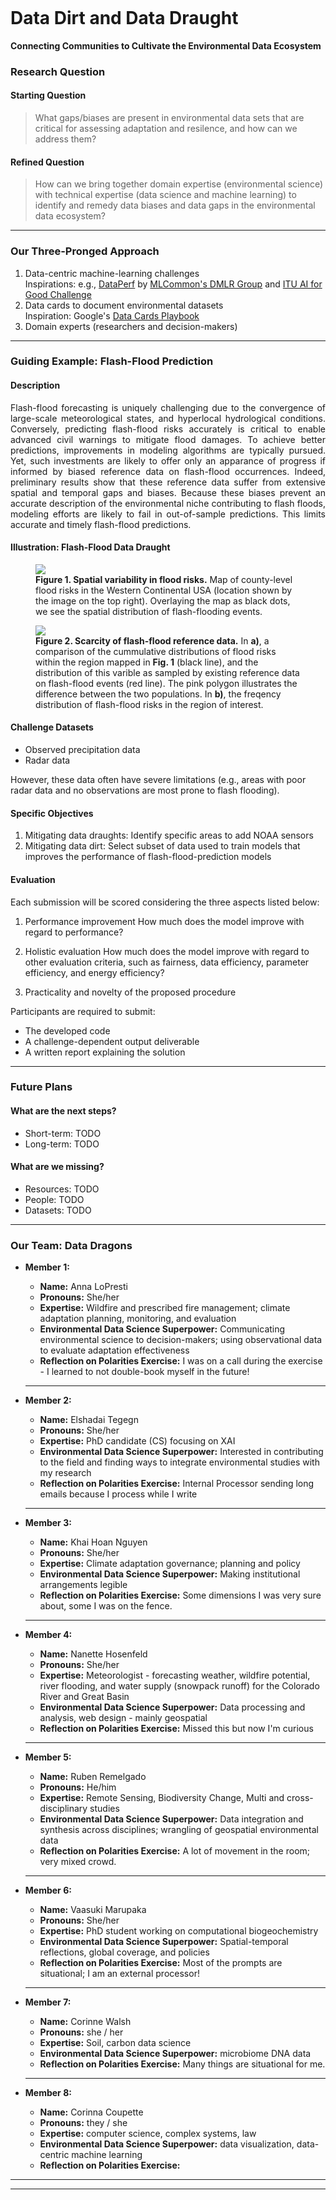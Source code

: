 ![<img src="./data-dragon.jpeg" width="100"/>](./data-dragon.jpeg)

# Data Dirt and Data Draught
**Connecting Communities to Cultivate the Environmental Data Ecosystem**

### Research Question
#### Starting Question
> What gaps/biases are present in environmental data sets that are critical for assessing adaptation and resilence, and how can we address them?

#### Refined Question
> How can we bring together domain expertise (environmental science) with technical expertise (data science and machine learning) to identify and remedy data biases and data gaps in the environmental data ecosystem?

---

### Our Three-Pronged Approach
1. Data-centric machine-learning challenges  
   Inspirations: e.g., [DataPerf](https://www.dataperf.org/home) by [MLCommon's DMLR Group](https://mlcommons.org/working-groups/research/dmlr/) and [ITU AI for Good Challenge](https://aiforgood.itu.int/about-ai-for-good/aiml-solutions-for-climate-change/)
2. Data cards to document environmental datasets  
   Inspiration: Google's [Data Cards Playbook](https://sites.research.google/datacardsplaybook/)
5. Domain experts (researchers and decision-makers)

---

### Guiding Example: Flash-Flood Prediction

#### Description
<p align="justify">
Flash-flood forecasting is uniquely challenging due to the convergence of large-scale meteorological states, and hyperlocal hydrological conditions. Conversely, predicting flash-flood risks accurately is critical to enable advanced civil warnings to mitigate flood damages. To achieve better predictions, improvements in modeling algorithms are typically pursued. Yet, such investments are likely to offer only an apparance of progress if informed by biased reference data on flash-flood occurrences. Indeed, preliminary results show that these reference data suffer from extensive spatial and temporal gaps and biases. Because these biases prevent an accurate description of the environmental niche contributing to flash floods, modeling efforts are likely to fail in out-of-sample predictions. This limits accurate and timely flash-flood predictions.
</p>

#### Illustration: Flash-Flood Data Draught

<figure>
  <img src="Figure_1_flood_risk.png"/>
  <figcaption><b>Figure 1. Spatial variability in flood risks.</b>  Map of county-level flood risks in the Western Continental USA (location shown by the image on the top right). Overlaying the map as black dots, we see the spatial distribution of flash-flooding events. </figcaption>
</figure>

<figure>
  <img src="Figure_2_distribution_comparison.png"/>
  <figcaption><b>Figure 2. Scarcity of flash-flood reference data.</b> In <b>a)</b>, a comparison of the cummulative distributions of flood risks within the region mapped in <b>Fig. 1</b> (black line), and the distribution of this varible as sampled by existing reference data on flash-flood events (red line). The pink polygon illustrates the difference between the two populations. In <b>b)</b>, the freqency distribution of flash-flood risks in the region of interest.</figcaption>
</figure>

#### Challenge Datasets

* Observed precipitation data
* Radar data

However, these data often have severe limitations (e.g., areas with poor radar data and no observations are most prone to flash flooding). 

#### Specific Objectives
1. Mitigating data draughts: Identify specific areas to add NOAA sensors
2. Mitigating data dirt: Select subset of data used to train models that improves the performance of flash-flood-prediction models

#### Evaluation
Each submission will be scored considering the three aspects listed below:

1. Performance improvement
How much does the model improve with regard to performance?

2. Holistic evaluation
How much does the model improve with regard to other evaluation criteria, such as fairness, data efficiency, parameter efficiency, and energy efficiency?

3. Practicality and novelty of the proposed procedure

Participants are required to submit:
* The developed code
* A challenge-dependent output deliverable
* A written report explaining the solution

---

### Future Plans

#### What are the next steps?

- Short-term: TODO
- Long-term: TODO

#### What are we missing?
- Resources: TODO
- People: TODO
- Datasets: TODO

---

### Our Team: Data Dragons

- **Member 1:**
  - **Name:** Anna LoPresti
  - **Pronouns:** She/her
  - **Expertise:** Wildfire and prescribed fire management; climate adaptation planning, monitoring, and evaluation
  - **Environmental Data Science Superpower:** Communicating environmental science to decision-makers; using observational data to evaluate adaptation effectiveness
  - **Reflection on Polarities Exercise:** I was on a call during the exercise - I learned to not double-book myself in the future!
  ---

- **Member 2:**
  - **Name:** Elshadai Tegegn
  - **Pronouns:** She/her
  - **Expertise:** PhD candidate (CS) focusing on XAI
  - **Environmental Data Science Superpower:** Interested in contributing to the field and finding ways to integrate environmental studies with my research
  - **Reflection on Polarities Exercise:** Internal Processor sending long emails because I process while I write
  ---

- **Member 3:**
  - **Name:** Khai Hoan Nguyen
  - **Pronouns:** She/her
  - **Expertise:** Climate adaptation governance; planning and policy
  - **Environmental Data Science Superpower:** Making institutional arrangements legible
  - **Reflection on Polarities Exercise:** Some dimensions I was very sure about, some I was on the fence.
  ---

- **Member 4:**
  - **Name:** Nanette Hosenfeld
  - **Pronouns:** She/her
  - **Expertise:** Meteorologist - forecasting weather, wildfire potential, river flooding, and water supply (snowpack runoff) for the Colorado River and Great Basin
  - **Environmental Data Science Superpower:** Data processing and analysis, web design - mainly geospatial
  - **Reflection on Polarities Exercise:** Missed this but now I'm curious
  ---

- **Member 5:**
  - **Name:** Ruben Remelgado
  - **Pronouns:** He/him
  - **Expertise:** Remote Sensing, Biodiversity Change, Multi and cross-disciplinary studies
  - **Environmental Data Science Superpower:** Data integration and synthesis across disciplines; wrangling of geospatial environmental data  
  - **Reflection on Polarities Exercise:** A lot of movement in the room; very mixed crowd.
  ---

- **Member 6:**
  - **Name:** Vaasuki Marupaka
  - **Pronouns:** She/her
  - **Expertise:** PhD student working on computational biogeochemistry
  - **Environmental Data Science Superpower:** Spatial-temporal reflections, global coverage, and policies
  - **Reflection on Polarities Exercise:** Most of the prompts are situational; I am an external processor!
  ---

- **Member 7:**
  - **Name:** Corinne Walsh
  - **Pronouns:** she / her
  - **Expertise:** Soil, carbon data science
  - **Environmental Data Science Superpower:** microbiome DNA data
  - **Reflection on Polarities Exercise:** Many things are situational for me. 
  
  ---

- **Member 8:**
  - **Name:** Corinna Coupette
  - **Pronouns:** they / she
  - **Expertise:** computer science, complex systems, law
  - **Environmental Data Science Superpower:** data visualization, data-centric machine learning
  - **Reflection on Polarities Exercise:** 
  
---

--------------------------------------------------------------
